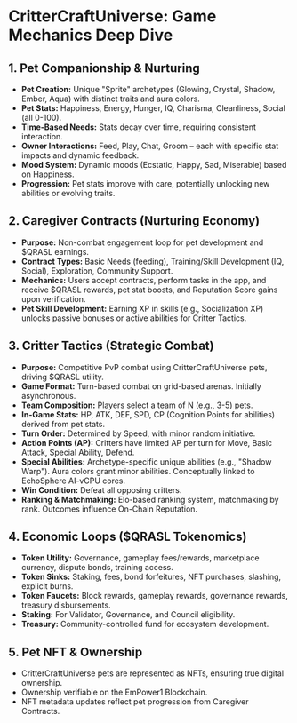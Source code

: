 # CritterCraftUniverse: Game Mechanics Deep Dive

## 1. Pet Companionship & Nurturing

* **Pet Creation:** Unique "Sprite" archetypes (Glowing, Crystal, Shadow, Ember, Aqua) with distinct traits and aura colors.
* **Pet Stats:** Happiness, Energy, Hunger, IQ, Charisma, Cleanliness, Social (all 0-100).
* **Time-Based Needs:** Stats decay over time, requiring consistent interaction.
* **Owner Interactions:** Feed, Play, Chat, Groom – each with specific stat impacts and dynamic feedback.
* **Mood System:** Dynamic moods (Ecstatic, Happy, Sad, Miserable) based on Happiness.
* **Progression:** Pet stats improve with care, potentially unlocking new abilities or evolving traits.

## 2. Caregiver Contracts (Nurturing Economy)

* **Purpose:** Non-combat engagement loop for pet development and $QRASL earnings.
* **Contract Types:** Basic Needs (feeding), Training/Skill Development (IQ, Social), Exploration, Community Support.
* **Mechanics:** Users accept contracts, perform tasks in the app, and receive $QRASL rewards, pet stat boosts, and Reputation Score gains upon verification.
* **Pet Skill Development:** Earning XP in skills (e.g., Socialization XP) unlocks passive bonuses or active abilities for Critter Tactics.

## 3. Critter Tactics (Strategic Combat)

* **Purpose:** Competitive PvP combat using CritterCraftUniverse pets, driving $QRASL utility.
* **Game Format:** Turn-based combat on grid-based arenas. Initially asynchronous.
* **Team Composition:** Players select a team of N (e.g., 3-5) pets.
* **In-Game Stats:** HP, ATK, DEF, SPD, CP (Cognition Points for abilities) derived from pet stats.
* **Turn Order:** Determined by Speed, with minor random initiative.
* **Action Points (AP):** Critters have limited AP per turn for Move, Basic Attack, Special Ability, Defend.
* **Special Abilities:** Archetype-specific unique abilities (e.g., "Shadow Warp"). Aura colors grant minor abilities. Conceptually linked to EchoSphere AI-vCPU cores.
* **Win Condition:** Defeat all opposing critters.
* **Ranking & Matchmaking:** Elo-based ranking system, matchmaking by rank. Outcomes influence On-Chain Reputation.

## 4. Economic Loops ($QRASL Tokenomics)

* **Token Utility:** Governance, gameplay fees/rewards, marketplace currency, dispute bonds, training access.
* **Token Sinks:** Staking, fees, bond forfeitures, NFT purchases, slashing, explicit burns.
* **Token Faucets:** Block rewards, gameplay rewards, governance rewards, treasury disbursements.
* **Staking:** For Validator, Governance, and Council eligibility.
* **Treasury:** Community-controlled fund for ecosystem development.

## 5. Pet NFT & Ownership

* CritterCraftUniverse pets are represented as NFTs, ensuring true digital ownership.
* Ownership verifiable on the EmPower1 Blockchain.
* NFT metadata updates reflect pet progression from Caregiver Contracts.
